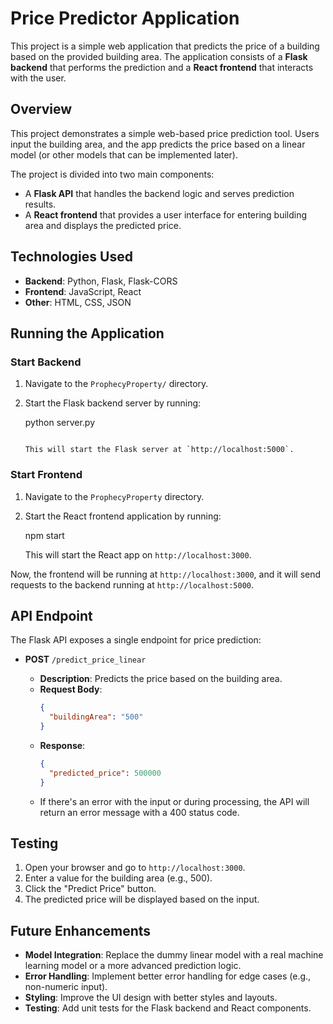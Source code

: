 
# Price Predictor Application

This project is a simple web application that predicts the price of a building based on the provided building area. The application consists of a **Flask backend** that performs the prediction and a **React frontend** that interacts with the user.

## Overview

This project demonstrates a simple web-based price prediction tool. Users input the building area, and the app predicts the price based on a linear model (or other models that can be implemented later).

The project is divided into two main components:
- A **Flask API** that handles the backend logic and serves prediction results.
- A **React frontend** that provides a user interface for entering building area and displays the predicted price.

## Technologies Used

- **Backend**: Python, Flask, Flask-CORS
- **Frontend**: JavaScript, React
- **Other**: HTML, CSS, JSON

## Running the Application

### Start Backend

1. Navigate to the `ProphecyProperty/` directory.
   
2. Start the Flask backend server by running:

   python server.py
   ```

   This will start the Flask server at `http://localhost:5000`.

### Start Frontend

1. Navigate to the `ProphecyProperty` directory.

2. Start the React frontend application by running:

  
   npm start

   This will start the React app on `http://localhost:3000`.

Now, the frontend will be running at `http://localhost:3000`, and it will send requests to the backend running at `http://localhost:5000`.

## API Endpoint

The Flask API exposes a single endpoint for price prediction:

- **POST** `/predict_price_linear`

  - **Description**: Predicts the price based on the building area.
  - **Request Body**:
    ```json
    {
      "buildingArea": "500"
    }
    ```
  - **Response**:
    ```json
    {
      "predicted_price": 500000
    }
    ```
  - If there's an error with the input or during processing, the API will return an error message with a 400 status code.

## Testing

1. Open your browser and go to `http://localhost:3000`.
2. Enter a value for the building area (e.g., 500).
3. Click the "Predict Price" button.
4. The predicted price will be displayed based on the input.

## Future Enhancements

- **Model Integration**: Replace the dummy linear model with a real machine learning model or a more advanced prediction logic.
- **Error Handling**: Implement better error handling for edge cases (e.g., non-numeric input).
- **Styling**: Improve the UI design with better styles and layouts.
- **Testing**: Add unit tests for the Flask backend and React components.




